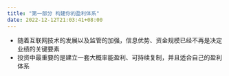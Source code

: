 ```yaml
---
title: "第一部分 构建你的盈利体系"
date: 2022-12-12T21:03:41+08:00
---
```


- 随着互联网技术的发展以及监管的加强，信息优势、资金规模已经不再是决定业绩的关键要素
- 投资中最重要的是建立一套大概率能盈利、可持续复制，并且适合自己的盈利体系